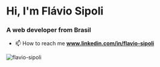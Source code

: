 <h1>Hi, I'm Flávio Sipoli</h1>
<h3>A web developer from Brasil</h3>

- 📫 How to reach me **www.linkedin.com/in/flavio-sipoli**

<p><img align="center" src="https://github-readme-stats.vercel.app/api/top-langs?username=flavio-sipoli&show_icons=true&locale=en&layout=compact" alt="flavio-sipoli" /></p>
